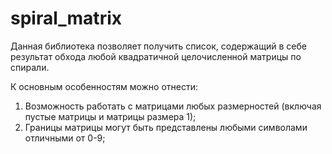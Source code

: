 # spiral_matrix
Данная библиотека позволяет получить список, содержащий в себе результат обхода любой квадратичной целочисленной матрицы по спирали.

К основным особенностям можно отнести:
1. Возможность работать с матрицами любых размерностей (включая пустые матрицы и матрицы размера 1);
2. Границы матрицы могут быть представлены любыми символами отличными от 0-9;
